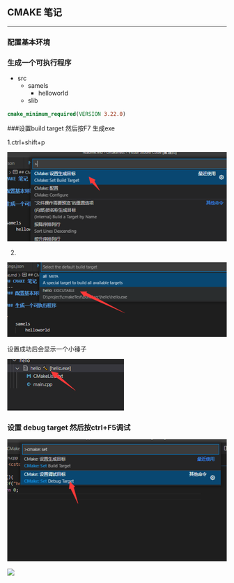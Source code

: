## CMAKE 笔记
---
### 配置基本环境

### 生成一个可执行程序

* src
    * samels
        * helloworld
    * slib 


```cmake
cmake_minimum_required(VERSION 3.22.0)

```
###设置build target  然后按F7 生成exe

1.ctrl+shift+p

![](img/2022-08-10-13-16-29.png)

2.
![](img/2022-08-10-13-17-42.png)

设置成功后会显示一个小锤子

![](img/2022-08-10-11-47-32.png)


### 设置 debug target  然后按ctrl+F5调试


![](img/2022-08-10-13-28-47.png)


![](../2022-08-10-13-33-28.png)